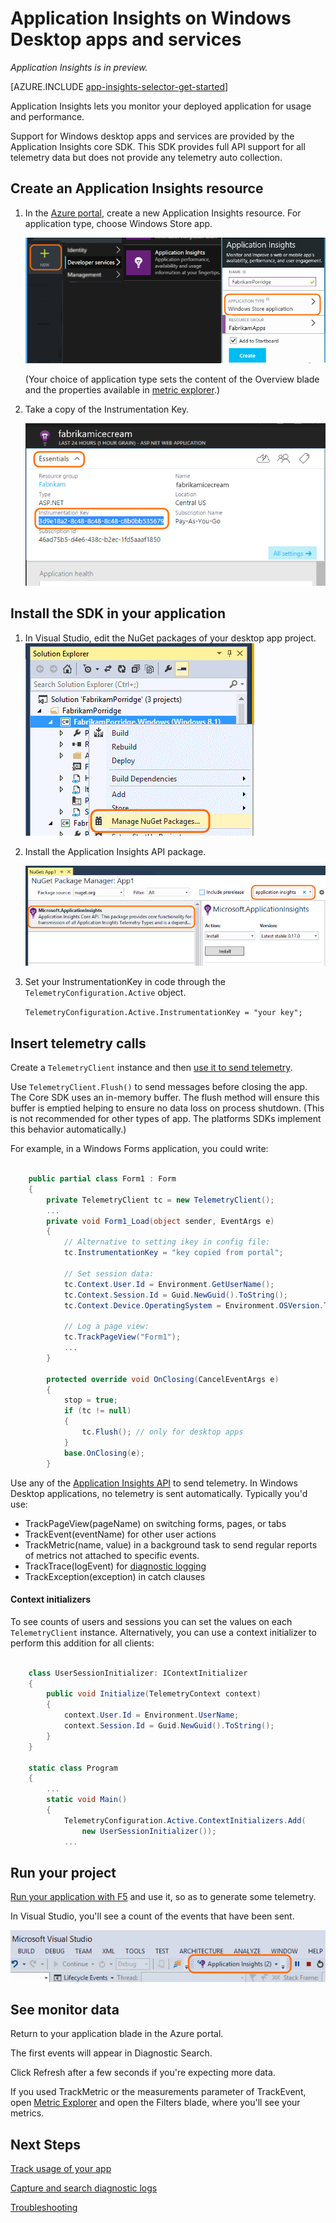 <properties 
	pageTitle="Application Insights for Windows desktop apps and services" 
	description="Analyze usage and performance of your Windows desktop app with Application Insights." 
	services="application-insights" 
    documentationCenter="windows"
	authors="alancameronwills" 
	manager="douge"/>

<tags 
	ms.service="application-insights" 
	ms.workload="tbd" 
	ms.tgt_pltfrm="ibiza" 
	ms.devlang="na" 
	ms.topic="article" 
	ms.date="06/18/2015" 
	ms.author="awills"/>

# Application Insights on Windows Desktop apps and services

*Application Insights is in preview.*

[AZURE.INCLUDE [app-insights-selector-get-started](../../includes/app-insights-selector-get-started.md)]

Application Insights lets you monitor your deployed application for usage and performance.

Support for Windows desktop apps and services are provided by the Application Insights core SDK. This SDK provides full API support for all telemetry data but does not provide any telemetry auto collection.


## <a name="add"></a> Create an Application Insights resource


1.  In the [Azure portal][portal], create a new Application Insights resource. For application type, choose Windows Store app. 

    ![Click New, Application Insights](./media/app-insights-windows-desktop/01-new.png)

    (Your choice of application type sets the content of the Overview blade and the properties available in [metric explorer][metrics].)

2.  Take a copy of the Instrumentation Key.

    ![Click Properties, select the key, and press ctrl+C](./media/app-insights-windows-desktop/02-props.png)

## <a name="sdk"></a>Install the SDK in your application


1. In Visual Studio, edit the NuGet packages of your desktop app project.
    ![Right-click the project and select Manage Nuget Packages](./media/app-insights-windows-desktop/03-nuget.png)

2. Install the Application Insights API package.

    ![Search for "Application Insights"](./media/app-insights-windows-desktop/04-core-nuget.png)

3. Set your InstrumentationKey in code through the `TelemetryConfiguration.Active` object. 

    `TelemetryConfiguration.Active.InstrumentationKey = "your key";`

## <a name="telemetry"></a>Insert telemetry calls

Create a `TelemetryClient` instance and then [use it to send telemetry][api].

Use `TelemetryClient.Flush()` to send messages before closing the app. The Core SDK uses an in-memory buffer. The flush method will ensure this buffer is emptied helping to ensure no data loss on process shutdown. (This is not recommended for other types of app. The platforms SDKs implement this behavior automatically.)

For example, in a Windows Forms application, you could write:

```C#

    public partial class Form1 : Form
    {
        private TelemetryClient tc = new TelemetryClient();
        ...
        private void Form1_Load(object sender, EventArgs e)
        {
            // Alternative to setting ikey in config file:
            tc.InstrumentationKey = "key copied from portal";

            // Set session data:
            tc.Context.User.Id = Environment.GetUserName();
            tc.Context.Session.Id = Guid.NewGuid().ToString();
            tc.Context.Device.OperatingSystem = Environment.OSVersion.ToString();

            // Log a page view:
            tc.TrackPageView("Form1");
            ...
        }

        protected override void OnClosing(CancelEventArgs e)
        {
            stop = true;
            if (tc != null)
            {
                tc.Flush(); // only for desktop apps
            }
            base.OnClosing(e);
        }

```

Use any of the [Application Insights API][api] to send telemetry. In Windows Desktop applications, no telemetry is sent automatically. Typically you'd use:

* TrackPageView(pageName) on switching forms, pages, or tabs
* TrackEvent(eventName) for other user actions
* TrackMetric(name, value) in a background task to send regular reports of metrics not attached to specific events.
* TrackTrace(logEvent) for [diagnostic logging][diagnostic]
* TrackException(exception) in catch clauses

#### Context initializers

To see counts of users and sessions you can set the values on each `TelemetryClient` instance. Alternatively, you can use a context initializer to perform this addition for all clients:

```C#

    class UserSessionInitializer: IContextInitializer
    {
        public void Initialize(TelemetryContext context)
        {
            context.User.Id = Environment.UserName;
            context.Session.Id = Guid.NewGuid().ToString();
        }
    }

    static class Program
    {
        ...
        static void Main()
        {
            TelemetryConfiguration.Active.ContextInitializers.Add(
                new UserSessionInitializer());
            ...

```



## <a name="run"></a>Run your project

[Run your application with F5](http://msdn.microsoft.com/library/windows/apps/bg161304.aspx) and use it, so as to generate some telemetry. 

In Visual Studio, you'll see a count of the events that have been sent.

![](./media/app-insights-windows-desktop/appinsights-09eventcount.png)



## <a name="monitor"></a>See monitor data

Return to your application blade in the Azure portal.

The first events will appear in Diagnostic Search. 

Click Refresh after a few seconds if you're expecting more data.

If you used TrackMetric or the measurements parameter of TrackEvent, open [Metric Explorer][metrics] and open the Filters blade, where you'll see your metrics.



## <a name="usage"></a>Next Steps

[Track usage of your app][knowUsers]

[Capture and search diagnostic logs][diagnostic]

[Troubleshooting][qna]




<!--Link references-->

[diagnostic]: app-insights-diagnostic-search.md
[metrics]: app-insights-metrics-explorer.md
[portal]: http://portal.azure.com/
[qna]: app-insights-troubleshoot-faq.md
[knowUsers]: app-insights-overview-usage.md
[api]: app-insights-api-custom-events-metrics.md
[CoreNuGet]: https://www.nuget.org/packages/Microsoft.ApplicationInsights
 